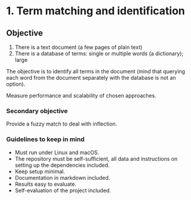 # 1. Term matching and identification

## Objective

1. There is a text document (a few pages of plain text)
2. There is a database of terms: single or multiple words (a dictionary); large

The objective is to identify all terms in the document (mind that querying each word from the document separately with the database is not an option). 

Measure performance and scalability of chosen approaches.

### Secondary objective

Provide a fuzzy match to deal with inflection.

### Guidelines to keep in mind

* Must run under Linux and macOS.
* The repository must be self-sufficient, all data and instructions on setting up the dependencies included.
* Keep setup minimal.
* Documentation in markdown included.
* Results easy to evaluate.
* Self-evaluation of the project included.

